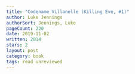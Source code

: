 ```yaml
---
title: "Codename Villanelle (Killing Eve, #1)"
author: Luke Jennings
authorSort: Jennings, Luke
pageCount: 220
date: 2019-11-02
written: 2014
stars: 2
layout: post
category: book
tags: read unreviewed
---
```

